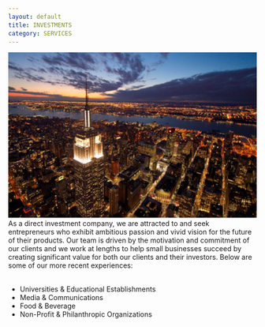 ```yaml
---
layout: default
title: INVESTMENTS
category: SERVICES
---
```


<div class="row-fluid">
	<div class="span6">
		<img src="/assets/images/carousel1.png">
	</div>
	<div class="span6">
		<div id="page-text">
			As a direct investment company, we are attracted to and seek entrepreneurs who exhibit ambitious passion and vivid vision for the future of their products. Our team is driven by the motivation and commitment of our clients and we work at lengths to help small businesses succeed by creating significant value for both our clients and their investors. Below are some of our more recent experiences:
			<br><br>
			<ul>
				<li>Universities &amp; Educational Establishments</li>
				<li>Media &amp; Communications</li>
				<li>Food &amp; Beverage</li>
				<li>Non-Profit &amp; Philanthropic Organizations</li>
			</ul>
		</div>
	</div>
</div>